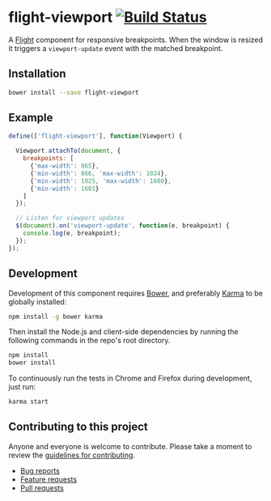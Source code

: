 # flight-viewport [![Build Status](https://secure.travis-ci.org/cameronhunter/flight-viewport.png)](http://travis-ci.org/cameronhunter/flight-viewport)

A [Flight](https://github.com/flightjs/flight) component for responsive
breakpoints. When the window is resized it triggers a `viewport-update` event
with the matched breakpoint.

## Installation

```bash
bower install --save flight-viewport
```

## Example

```javascript
define(['flight-viewport'], function(Viewport) {

  Viewport.attachTo(document, {
    breakpoints: [
      {'max-width': 865},
      {'min-width': 866, 'max-width': 1024},
      {'min-width': 1025, 'max-width': 1600},
      {'min-width': 1601}
    ]
  });

  // Listen for viewport updates
  $(document).on('viewport-update', function(e, breakpoint) {
    console.log(e, breakpoint);
  });
});
```

## Development

Development of this component requires [Bower](http://bower.io), and preferably
[Karma](http://karma-runner.github.io) to be globally installed:

```bash
npm install -g bower karma
```

Then install the Node.js and client-side dependencies by running the following
commands in the repo's root directory.

```bash
npm install
bower install
```

To continuously run the tests in Chrome and Firefox during development, just run:

```bash
karma start
```

## Contributing to this project

Anyone and everyone is welcome to contribute. Please take a moment to
review the [guidelines for contributing](CONTRIBUTING.md).

* [Bug reports](CONTRIBUTING.md#bugs)
* [Feature requests](CONTRIBUTING.md#features)
* [Pull requests](CONTRIBUTING.md#pull-requests)
